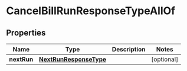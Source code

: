

# CancelBillRunResponseTypeAllOf


## Properties

| Name | Type | Description | Notes |
|------------ | ------------- | ------------- | -------------|
|**nextRun** | [**NextRunResponseType**](NextRunResponseType.md) |  |  [optional] |



